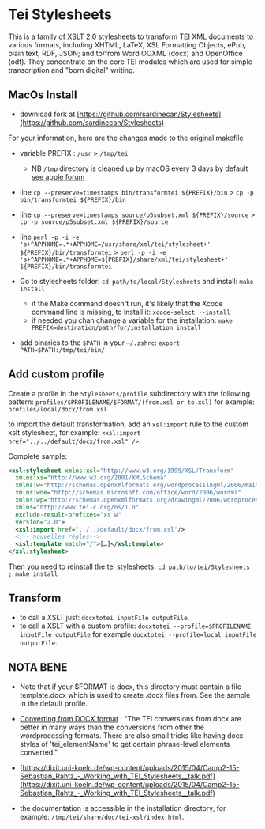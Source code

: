 # Tei Stylesheets
This is a family of XSLT 2.0 stylesheets to transform TEI XML documents to various formats, including XHTML, LaTeX, XSL Formatting Objects, ePub, plain text, RDF, JSON; and to/from Word OOXML (docx) and OpenOffice (odt). They concentrate on the core TEI modules which are used for simple transcription and "born digital" writing.

## MacOs Install
- download fork at [https://github.com/sardinecan/Stylesheets](https://github.com/sardinecan/Stylesheets)

For your information, here are the changes made to the original makefile 
  - variable PREFIX : `/usr` > `/tmp/tei`
  	- NB `/tmp` directory is cleaned up by macOS every 3 days by default [see apple forum](https://forums.developer.apple.com/forums/thread/71382)
  - line `cp --preserve=timestamps bin/transformtei ${PREFIX}/bin` > `cp -p bin/transformtei ${PREFIX}/bin`
  - line `cp --preserve=timestamps source/p5subset.xml ${PREFIX}/source` > `cp -p source/p5subset.xml ${PREFIX}/source`
  - line `perl -p -i -e 's+^APPHOME=.*+APPHOME=/usr/share/xml/tei/stylesheet+' ${PREFIX}/bin/transformtei` > `perl -p -i -e 's+^APPHOME=.*+APPHOME=${PREFIX}/share/xml/tei/stylesheet+' ${PREFIX}/bin/transformtei`

- Go to stylesheets folder: `cd path/to/local/Stylesheets` and install: `make install`
  - if the Make command doesn't run, it's likely that the Xcode command line is missing, to install it: `xcode-select --install`
  - if needed you chan change a variable for the installation: `make PREFIX=destination/path/for/installation install`
- add binaries to the `$PATH` in your `~/.zshrc`: `export PATH=$PATH:/tmp/tei/bin/`

## Add custom profile
Create a profile in the `Stylesheets/profile` subdirectory with the following pattern: `profiles/$PROFILENAME/$FORMAT/(from.xsl or to.xsl)` for example: `profiles/local/docx/from.xsl`

to import the default transformation, add an `xsl:import` rule to the custom xslt stylesheet, for example: `<xsl:import href="../../default/docx/from.xsl" />`.

Complete sample:
```xml
<xsl:stylesheet xmlns:xsl="http://www.w3.org/1999/XSL/Transform" 
  xmlns:xs="http://www.w3.org/2001/XMLSchema"
  xmlns:w="http://schemas.openxmlformats.org/wordprocessingml/2006/main"
  xmlns:wne="http://schemas.microsoft.com/office/word/2006/wordml"
  xmlns:wp="http://schemas.openxmlformats.org/drawingml/2006/wordprocessingDrawing"
  xmlns="http://www.tei-c.org/ns/1.0"
  exclude-result-prefixes="xs w"
  version="2.0">
  <xsl:import href="../../default/docx/from.xsl"/>
  <!-- nouvelles règles-->
  <xsl:template match="/">[…]</xsl:template>
</xsl:stylesheet>
```

Then you need to reinstall the tei stylesheets: `cd path/to/tei/Stylesheets ; make install`

## Transform
- to call a XSLT just: `docxtotei inputFile outputFile`.
- to call a XSLT with a custom profile: `docxtotei --profile=$PROFILENAME inputFile outputFile` for example `docxtotei --profile=local inputFile outputFile`.

## NOTA BENE

- Note that if your $FORMAT is docx, this directory must contain a file template.docx which is used to create .docx files from. See the sample in the default profile.

- [Converting from DOCX format](https://listserv.brown.edu/archives/cgi-bin/wa?A2=TEI-L;1123776a.1605) : "The TEI conversions from docx are better in many ways than the conversions from other the wordprocessing formats. There are also small tricks like having docx styles of 'tei_elementName' to get certain phrase-level elements converted."

- [https://dixit.uni-koeln.de/wp-content/uploads/2015/04/Camp2-15-Sebastian_Rahtz_-_Working_with_TEI_Stylesheets__talk.pdf](https://dixit.uni-koeln.de/wp-content/uploads/2015/04/Camp2-15-Sebastian_Rahtz_-_Working_with_TEI_Stylesheets__talk.pdf)

- the documentation is accessible in the installation directory, for example: `/tmp/tei/share/doc/tei-xsl/index.html`.
